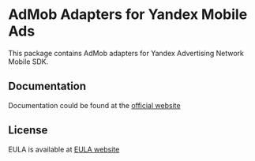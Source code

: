 # AdMob Adapters for Yandex Mobile Ads
This package contains AdMob adapters for Yandex Advertising Network Mobile SDK.

## Documentation
Documentation could be found at the [official website][DOCUMENTATION]

## License
EULA is available at [EULA website][LICENSE] 

[DOCUMENTATION]: https://tech.yandex.com/mobile-ads/doc/ios/mob-mediation/admob-docpage/
[LICENSE]: https://yandex.com/legal/mobileads_sdk_agreement/
